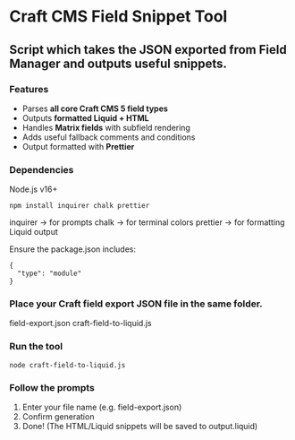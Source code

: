 # Craft CMS Field Snippet Tool
## Script which takes the JSON exported from Field Manager and outputs useful snippets. 

### Features
- Parses **all core Craft CMS 5 field types**
- Outputs **formatted Liquid + HTML**
- Handles **Matrix fields** with subfield rendering
- Adds useful fallback comments and conditions
- Output formatted with **Prettier**

### Dependencies

Node.js v16+

```
npm install inquirer chalk prettier
```
inquirer → for prompts
chalk → for terminal colors
prettier → for formatting Liquid output

Ensure the package.json includes:

```
{
  "type": "module"
}
```

### Place your Craft field export JSON file in the same folder.

field-export.json
craft-field-to-liquid.js

### Run the tool

```
node craft-field-to-liquid.js
```

### Follow the prompts

1. Enter your file name (e.g. field-export.json)
2. Confirm generation
3. Done! (The HTML/Liquid snippets will be saved to output.liquid)